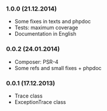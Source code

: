 ### 1.0.0 (21.12.2014)

* Some fixes in texts and phpdoc
* Tests: maximum coverage
* Documentation in English

### 0.0.2 (24.01.2014)

* Composer: PSR-4
* Some refs and small fixes + phpdoc

### 0.0.1 (17.12.2013)

* Trace class
* ExceptionTrace class
